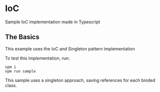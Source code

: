 # IoC

Sample IoC implementation made in Typescript

## The Basics

This example uses the IoC and Singleton pattern implementation

To test this implementation, run:

```shell
npm i
npm run sample
```

This sample uses a singleton approach, saving references for each binded class.
